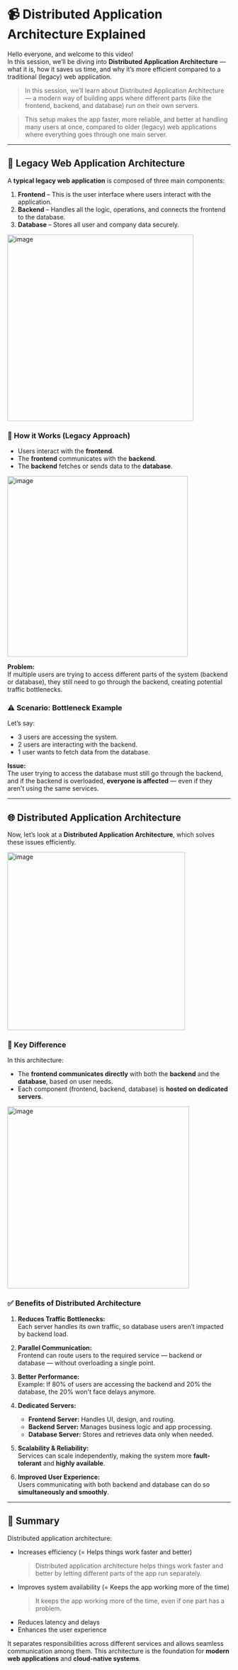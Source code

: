 # 📹 Distributed Application Architecture Explained

Hello everyone, and welcome to this video!  
In this session, we’ll be diving into **Distributed Application Architecture** — what it is, how it saves us time, and why it’s more efficient compared to a traditional (legacy) web application.

> In this session, we’ll learn about Distributed Application Architecture — a modern way of building apps where different parts (like the frontend, backend, and database) run on their own servers.

> This setup makes the app faster, more reliable, and better at handling many users at once, compared to older (legacy) web applications where everything goes through one main server.

---

## 🧱 Legacy Web Application Architecture

A **typical legacy web application** is composed of three main components:

1. **Frontend** – This is the user interface where users interact with the application.
2. **Backend** – Handles all the logic, operations, and connects the frontend to the database.
3. **Database** – Stores all user and company data securely.

<img width="420" alt="image" src="https://github.com/user-attachments/assets/6ffe21b3-d276-4a89-a97b-c8c7a3e8f59e" />

### 🔄 How it Works (Legacy Approach)

- Users interact with the **frontend**.
- The **frontend** communicates with the **backend**.
- The **backend** fetches or sends data to the **database**.

<img width="407" alt="image" src="https://github.com/user-attachments/assets/51a8e1da-9828-44c8-9457-0295c277fe79" />


**Problem:**  
If multiple users are trying to access different parts of the system (backend or database), they still need to go through the backend, creating potential traffic bottlenecks.


### ⚠️ Scenario: Bottleneck Example

Let’s say:
- 3 users are accessing the system.
- 2 users are interacting with the backend.
- 1 user wants to fetch data from the database.

**Issue:**  
The user trying to access the database must still go through the backend, and if the backend is overloaded, **everyone is affected** — even if they aren't using the same services.

---

## 🌐 Distributed Application Architecture

Now, let’s look at a **Distributed Application Architecture**, which solves these issues efficiently.

<img width="401" alt="image" src="https://github.com/user-attachments/assets/8fc5b58e-bdf2-4d5e-8410-103def42853d" />


### 🔁 Key Difference

In this architecture:
- The **frontend communicates directly** with both the **backend** and the **database**, based on user needs.
- Each component (frontend, backend, database) is **hosted on dedicated servers**.

<img width="410" alt="image" src="https://github.com/user-attachments/assets/0a105e29-c8b8-456b-b4d4-307a9603389d" />


### ✅ Benefits of Distributed Architecture

1. **Reduces Traffic Bottlenecks:**  
   Each server handles its own traffic, so database users aren’t impacted by backend load.

2. **Parallel Communication:**  
   Frontend can route users to the required service — backend or database — without overloading a single point.

3. **Better Performance:**  
   Example: If 80% of users are accessing the backend and 20% the database, the 20% won't face delays anymore.

4. **Dedicated Servers:**  
   - **Frontend Server:** Handles UI, design, and routing.
   - **Backend Server:** Manages business logic and app processing.
   - **Database Server:** Stores and retrieves data only when needed.

5. **Scalability & Reliability:**  
   Services can scale independently, making the system more **fault-tolerant** and **highly available**.

6. **Improved User Experience:**  
   Users communicating with both backend and database can do so **simultaneously and smoothly**.

---

## 🏁 Summary

Distributed application architecture:
- Increases efficiency (= Helps things work faster and better)
  > Distributed application architecture helps things work faster and better by letting different parts of the app run separately.
- Improves system availability (= Keeps the app working more of the time)
  > It keeps the app working more of the time, even if one part has a problem.
- Reduces latency and delays
- Enhances the user experience

It separates responsibilities across different services and allows seamless communication among them. This architecture is the foundation for **modern web applications** and **cloud-native systems**.
